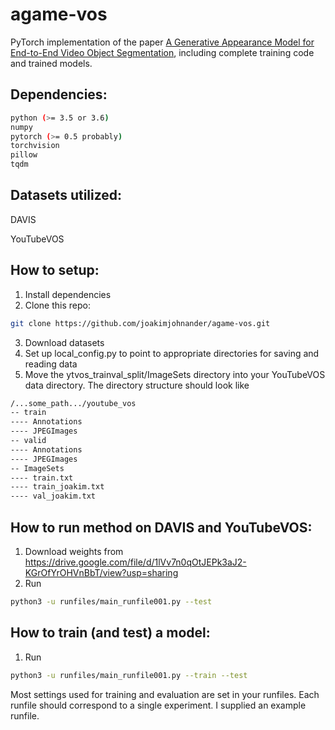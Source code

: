 # agame-vos
PyTorch implementation of the paper [A Generative Appearance Model for End-to-End Video Object Segmentation](https://arxiv.org/abs/1811.11611), including complete training code and trained models.

## Dependencies:
```bash
python (>= 3.5 or 3.6)
numpy
pytorch (>= 0.5 probably)
torchvision
pillow
tqdm
```

## Datasets utilized:
DAVIS

YouTubeVOS

## How to setup:
1. Install dependencies
2. Clone this repo:
```bash
git clone https://github.com/joakimjohnander/agame-vos.git
```
3. Download datasets
4. Set up local_config.py to point to appropriate directories for saving and reading data
5. Move the ytvos_trainval_split/ImageSets directory into your YouTubeVOS data directory. The directory structure should look like
```bash
/...some_path.../youtube_vos
-- train
---- Annotations
---- JPEGImages
-- valid
---- Annotations
---- JPEGImages
-- ImageSets
---- train.txt
---- train_joakim.txt
---- val_joakim.txt
```

## How to run method on DAVIS and YouTubeVOS:
1. Download weights from https://drive.google.com/file/d/1lVv7n0qOtJEPk3aJ2-KGrOfYrOHVnBbT/view?usp=sharing
2. Run
```bash
python3 -u runfiles/main_runfile001.py --test
```

## How to train (and test) a model:
1. Run
```bash
python3 -u runfiles/main_runfile001.py --train --test
```

Most settings used for training and evaluation are set in your runfiles. Each runfile should correspond to a single experiment. I supplied an example runfile.

